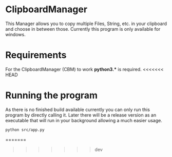 # ClipboardManager 
This Manager allows you to copy multiple Files, String, etc. in your clipboard and choose in between those.
Currently this program is only available for windows.

# Requirements
For the ClipboardManager (CBM) to work **python3.\*** is required.
<<<<<<< HEAD


# Running the program
As there is no finished build available currently you can only run this program by directly calling it. Later there will be a release version as an
executable that will run in your background allowing a much easier usage.
```sh
python src/app.py
```
=======
>>>>>>> dev
